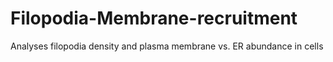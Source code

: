 # Filopodia-Membrane-recruitment
Analyses filopodia density and plasma membrane vs. ER abundance in cells
